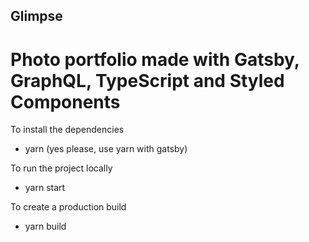 ## Glimpse

# Photo portfolio made with Gatsby, GraphQL, TypeScript and Styled Components

To install the dependencies

- yarn (yes please, use yarn with gatsby)

To run the project locally

- yarn start

To create a production build

- yarn build

